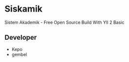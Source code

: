 # Siskamik
Sistem Akademik - Free Open Source Build With YII 2 Basic


## Developer
- Kepo
- gembel
